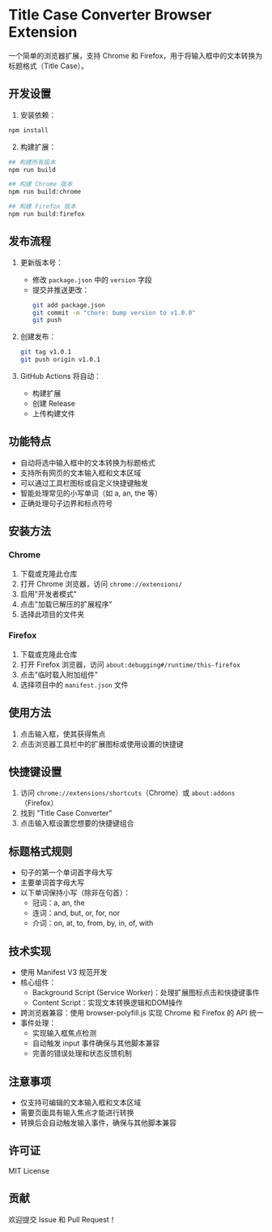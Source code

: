 # Title Case Converter Browser Extension

一个简单的浏览器扩展，支持 Chrome 和 Firefox，用于将输入框中的文本转换为标题格式（Title Case）。

## 开发设置

1. 安装依赖：

```bash
npm install
```

2. 构建扩展：

```bash
## 构建所有版本
npm run build

## 构建 Chrome 版本
npm run build:chrome

## 构建 Firefox 版本
npm run build:firefox
```

## 发布流程

1. 更新版本号：
   - 修改 `package.json` 中的 `version` 字段
   - 提交并推送更改：
     ```bash
     git add package.json
     git commit -m "chore: bump version to v1.0.0"
     git push
     ```

2. 创建发布：
   ```bash
   git tag v1.0.1
   git push origin v1.0.1
   ```

3. GitHub Actions 将自动：
   - 构建扩展
   - 创建 Release
   - 上传构建文件

## 功能特点

- 自动将选中输入框中的文本转换为标题格式
- 支持所有网页的文本输入框和文本区域
- 可以通过工具栏图标或自定义快捷键触发
- 智能处理常见的小写单词（如 a, an, the 等）
- 正确处理句子边界和标点符号

## 安装方法

### Chrome
1. 下载或克隆此仓库
2. 打开 Chrome 浏览器，访问 `chrome://extensions/`
3. 启用"开发者模式"
4. 点击"加载已解压的扩展程序"
5. 选择此项目的文件夹

### Firefox
1. 下载或克隆此仓库
2. 打开 Firefox 浏览器，访问 `about:debugging#/runtime/this-firefox`
3. 点击"临时载入附加组件"
4. 选择项目中的 `manifest.json` 文件

## 使用方法

1. 点击输入框，使其获得焦点
2. 点击浏览器工具栏中的扩展图标或使用设置的快捷键

## 快捷键设置

1. 访问 `chrome://extensions/shortcuts`（Chrome）或 `about:addons`（Firefox）
2. 找到 "Title Case Converter"
3. 点击输入框设置您想要的快捷键组合

## 标题格式规则

- 句子的第一个单词首字母大写
- 主要单词首字母大写
- 以下单词保持小写（除非在句首）：
  - 冠词：a, an, the
  - 连词：and, but, or, for, nor
  - 介词：on, at, to, from, by, in, of, with

## 技术实现

- 使用 Manifest V3 规范开发
- 核心组件：
  - Background Script (Service Worker)：处理扩展图标点击和快捷键事件
  - Content Script：实现文本转换逻辑和DOM操作
- 跨浏览器兼容：使用 browser-polyfill.js 实现 Chrome 和 Firefox 的 API 统一
- 事件处理：
  - 实现输入框焦点检测
  - 自动触发 input 事件确保与其他脚本兼容
  - 完善的错误处理和状态反馈机制

## 注意事项

- 仅支持可编辑的文本输入框和文本区域
- 需要页面具有输入焦点才能进行转换
- 转换后会自动触发输入事件，确保与其他脚本兼容

## 许可证

MIT License

## 贡献

欢迎提交 Issue 和 Pull Request！